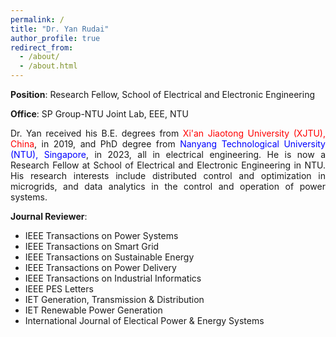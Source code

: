 ```yaml
---
permalink: /
title: "Dr. Yan Rudai"
author_profile: true
redirect_from: 
  - /about/
  - /about.html
---
```


**Position**: Research Fellow, School of Electrical and Electronic Engineering

**Office**: SP Group-NTU Joint Lab, EEE, NTU

<p align="justify">
Dr. Yan received his B.E. degrees from <span style="color:red">Xi'an Jiaotong University (XJTU), China</span>, in 2019, and PhD degree from <span style="color:blue">Nanyang Technological University (NTU), Singapore</span>, in 2023, all in electrical engineering. He is now a Research Fellow at School of Electrical and Electronic Engineering in NTU. His research interests include distributed control and optimization in microgrids, and data analytics in the control and operation of power systems.
</p>

**Journal Reviewer**:
* IEEE Transactions on Power Systems
* IEEE Transactions on Smart Grid
* IEEE Transactions on Sustainable Energy
* IEEE Transactions on Power Delivery
* IEEE Transactions on Industrial Informatics
* IEEE PES Letters
* IET Generation, Transmission & Distribution
* IET Renewable Power Generation
* International Journal of Electical Power & Energy Systems
